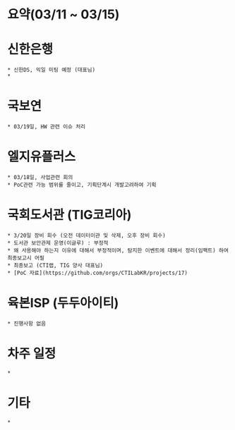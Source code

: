 # 요약(03/11 ~ 03/15)

# 신한은행
    * 신한DS, 익일 미팅 예정 (대표님)
    * 

# 국보연 
    * 03/19일, HW 관련 이슈 처리

# 엘지유플러스
    * 03/18일, 사업관련 회의
    * PoC관련 가능 범위를 줄이고, 기획단계시 개발고려하여 기획


# 국회도서관 (TIG코리아)
    * 3/20일 장비 회수 (오전 데이터이관 및 삭제, 오후 장비 회수)
    * 도서관 보안관제 운영(이글루) : 부정적
    * 왜 사용해야 하는지 이유에 대해서 부정적이며, 탐지한 이벤트에 대해서 정리(임팩트) 하여 최종보고시 어필
    * 최종보고 (CTI랩, TIG 양사 대표님)
    * [PoC 자료](https://github.com/orgs/CTILabKR/projects/17)

# 육본ISP (두두아이티)
    * 진행사항 없음

# 차주 일정
    * 


# 기타
    * 
